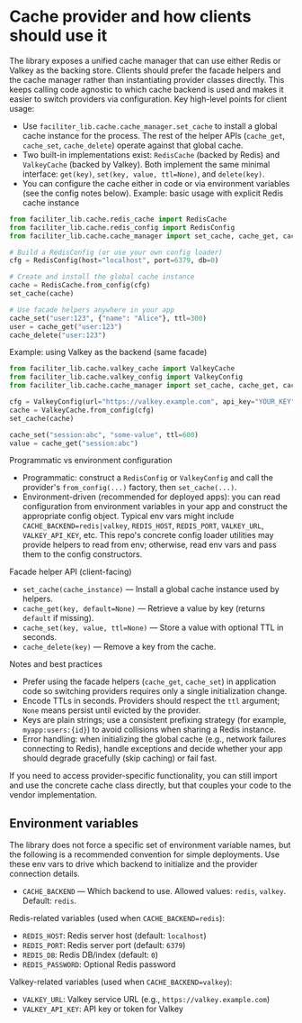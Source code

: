 # Cache provider and how clients should use it

The library exposes a unified cache manager that can use either Redis or Valkey as the backing store. Clients should prefer the facade helpers and the cache manager rather than instantiating provider classes directly. This keeps calling code agnostic to which cache backend is used and makes it easier to switch providers via configuration.
Key high-level points for client usage:
- Use `faciliter_lib.cache.cache_manager.set_cache` to install a global cache instance for the process. The rest of the helper APIs (`cache_get`, `cache_set`, `cache_delete`) operate against that global cache.
- Two built-in implementations exist: `RedisCache` (backed by Redis) and `ValkeyCache` (backed by Valkey). Both implement the same minimal interface: `get(key)`, `set(key, value, ttl=None)`, and `delete(key)`.
- You can configure the cache either in code or via environment variables (see the config notes below).
Example: basic usage with explicit Redis cache instance

```python
from faciliter_lib.cache.redis_cache import RedisCache
from faciliter_lib.cache.redis_config import RedisConfig
from faciliter_lib.cache.cache_manager import set_cache, cache_get, cache_set, cache_delete

# Build a RedisConfig (or use your own config loader)
cfg = RedisConfig(host="localhost", port=6379, db=0)

# Create and install the global cache instance
cache = RedisCache.from_config(cfg)
set_cache(cache)

# Use facade helpers anywhere in your app
cache_set("user:123", {"name": "Alice"}, ttl=300)
user = cache_get("user:123")
cache_delete("user:123")
```

Example: using Valkey as the backend (same facade)

```python
from faciliter_lib.cache.valkey_cache import ValkeyCache
from faciliter_lib.cache.valkey_config import ValkeyConfig
from faciliter_lib.cache.cache_manager import set_cache, cache_get, cache_set

cfg = ValkeyConfig(url="https://valkey.example.com", api_key="YOUR_KEY")
cache = ValkeyCache.from_config(cfg)
set_cache(cache)

cache_set("session:abc", "some-value", ttl=600)
value = cache_get("session:abc")
```

Programmatic vs environment configuration

- Programmatic: construct a `RedisConfig` or `ValkeyConfig` and call the provider's `from_config(...)` factory, then `set_cache(...)`.
- Environment-driven (recommended for deployed apps): you can read configuration from environment variables in your app and construct the appropriate config object. Typical env vars might include `CACHE_BACKEND=redis|valkey`, `REDIS_HOST`, `REDIS_PORT`, `VALKEY_URL`, `VALKEY_API_KEY`, etc. This repo's concrete config loader utilities may provide helpers to read from env; otherwise, read env vars and pass them to the config constructors.

Facade helper API (client-facing)

- `set_cache(cache_instance)` — Install a global cache instance used by helpers.
- `cache_get(key, default=None)` — Retrieve a value by key (returns `default` if missing).
- `cache_set(key, value, ttl=None)` — Store a value with optional TTL in seconds.
- `cache_delete(key)` — Remove a key from the cache.

Notes and best practices

- Prefer using the facade helpers (`cache_get`, `cache_set`) in application code so switching providers requires only a single initialization change.
- Encode TTLs in seconds. Providers should respect the `ttl` argument; `None` means persist until evicted by the provider.
- Keys are plain strings; use a consistent prefixing strategy (for example, `myapp:users:{id}`) to avoid collisions when sharing a Redis instance.
- Error handling: when initializing the global cache (e.g., network failures connecting to Redis), handle exceptions and decide whether your app should degrade gracefully (skip caching) or fail fast.

If you need to access provider-specific functionality, you can still import and use the concrete cache class directly, but that couples your code to the vendor implementation.

## Environment variables

The library does not force a specific set of environment variable names, but the following is a recommended convention for simple deployments. Use these env vars to drive which backend to initialize and the provider connection details.

- `CACHE_BACKEND` — Which backend to use. Allowed values: `redis`, `valkey`. Default: `redis`.

Redis-related variables (used when `CACHE_BACKEND=redis`):

- `REDIS_HOST`: Redis server host (default: `localhost`)
- `REDIS_PORT`: Redis server port (default: `6379`)
- `REDIS_DB`: Redis DB/index (default: `0`)
- `REDIS_PASSWORD`: Optional Redis password

Valkey-related variables (used when `CACHE_BACKEND=valkey`):

- `VALKEY_URL`: Valkey service URL (e.g., `https://valkey.example.com`)
- `VALKEY_API_KEY`: API key or token for Valkey

